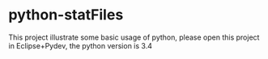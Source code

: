# python-statFiles
This project illustrate some basic usage of python, please open this project in Eclipse+Pydev, the python version is 3.4
